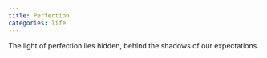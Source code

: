 ```yaml
---
title: Perfection
categories: life
---
```

The light of perfection lies hidden,
behind the shadows
of our expectations.

